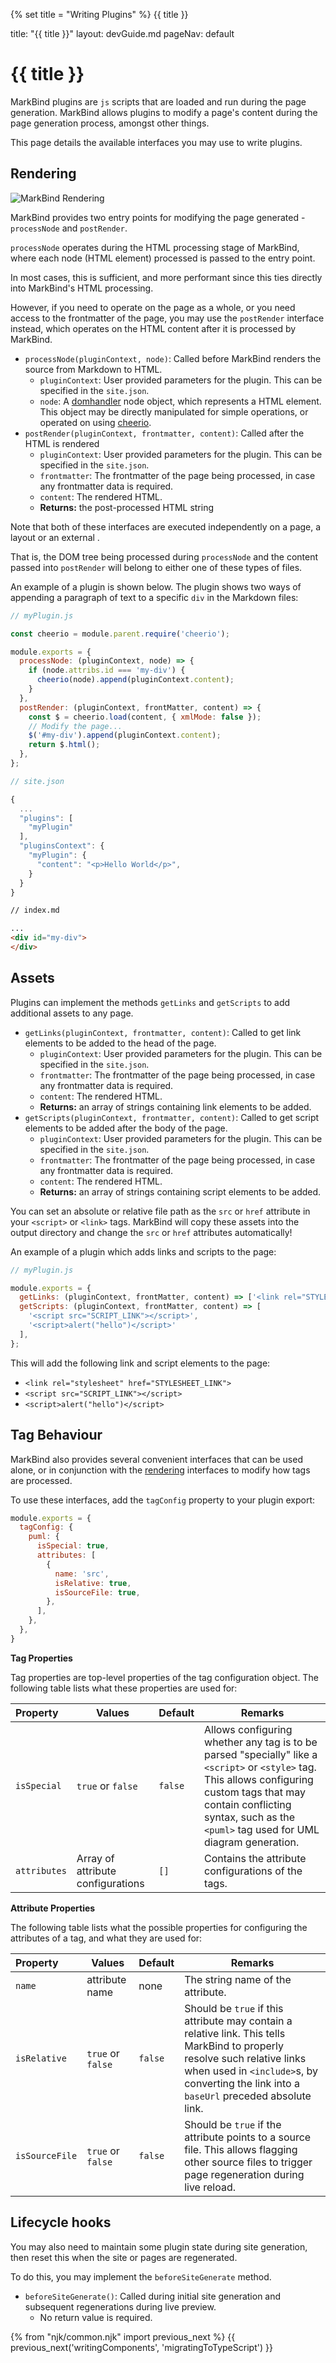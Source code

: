 {% set title = "Writing Plugins" %}
<span id="title" class="d-none">{{ title }}</span>

<frontmatter>
  title: "{{ title }}"
  layout: devGuide.md
  pageNav: default
</frontmatter>

# {{ title }}

MarkBind plugins are `js` scripts that are loaded and run during the page generation. MarkBind allows plugins to modify a page's content during the page generation process, amongst other things.

This page details the available interfaces you may use to write plugins.

## Rendering

![MarkBind Rendering]({{baseUrl}}/images/rendering.png)

MarkBind provides two entry points for modifying the page generated - `processNode` and `postRender`.

`processNode` operates during the HTML processing stage of MarkBind, where each node (HTML element) processed is passed
to the entry point.

In most cases, this is sufficient, and more performant since this ties directly into MarkBind's HTML processing.

However, if you need to operate on the page as a whole, or you need access to the frontmatter of the page, you may use the `postRender` interface instead, which operates on the HTML content after it is processed by MarkBind.

* `processNode(pluginContext, node)`: Called before MarkBind renders the source from Markdown to HTML.
  * `pluginContext`: User provided parameters for the plugin. This can be specified in the `site.json`.
  * `node`: A [domhandler](https://github.com/fb55/domhandler) node object, which represents a HTML element.
    This object may be directly manipulated for simple operations, or operated on using [cheerio](https://cheerio.js.org/).
* `postRender(pluginContext, frontmatter, content)`: Called after the HTML is rendered
  * `pluginContext`: User provided parameters for the plugin. This can be specified in the `site.json`.
  * `frontmatter`: The frontmatter of the page being processed, in case any frontmatter data is required.
  * `content`: The rendered HTML.
  * **Returns:** the post-processed HTML string

<box type="info">

Note that both of these interfaces are executed independently on a page, a layout or an
<popover>
<template slot="content">
Something referenced by a panel with a `src` attribute (`<panel src="...">`).
</template>
external
</popover>.

That is, the DOM tree being processed during `processNode` and the content passed into `postRender` will belong to either one of these types of files.
</box>

An example of a plugin is shown below. The plugin shows two ways of appending a paragraph of text to a specific `div` in the Markdown files:

```js
// myPlugin.js

const cheerio = module.parent.require('cheerio');

module.exports = {
  processNode: (pluginContext, node) => {
    if (node.attribs.id === 'my-div') {
      cheerio(node).append(pluginContext.content);
    }
  },
  postRender: (pluginContext, frontMatter, content) => {
    const $ = cheerio.load(content, { xmlMode: false });
    // Modify the page...
    $('#my-div').append(pluginContext.content);
    return $.html();
  },
};
```

```js
// site.json

{
  ...
  "plugins": [
    "myPlugin"
  ],
  "pluginsContext": {
    "myPlugin": {
      "content": "<p>Hello World</p>",
    }
  }
}
```

```md
// index.md

...
<div id="my-div">
</div>
```

## Assets

Plugins can implement the methods `getLinks` and `getScripts` to add additional assets to any page.

* `getLinks(pluginContext, frontmatter, content)`: Called to get link elements to be added to the head of the page.
  * `pluginContext`: User provided parameters for the plugin. This can be specified in the `site.json`.
  * `frontmatter`: The frontmatter of the page being processed, in case any frontmatter data is required.
  * `content`: The rendered HTML.
  * **Returns:** an array of strings containing link elements to be added.
* `getScripts(pluginContext, frontmatter, content)`: Called to get script elements to be added after the body of the page.
  * `pluginContext`: User provided parameters for the plugin. This can be specified in the `site.json`.
  * `frontmatter`: The frontmatter of the page being processed, in case any frontmatter data is required.
  * `content`: The rendered HTML.
  * **Returns:** an array of strings containing script elements to be added.

<box type="success" header="Local assets">

You can set an absolute or relative file path as the `src` or `href` attribute in your `<script>` or `<link>` tags.
MarkBind will copy these assets into the output directory and change the `src` or `href` attributes automatically!
</box>

An example of a plugin which adds links and scripts to the page:

```js
// myPlugin.js

module.exports = {
  getLinks: (pluginContext, frontMatter, content) => ['<link rel="STYLESHEET_LINK">'],
  getScripts: (pluginContext, frontMatter, content) => [
    '<script src="SCRIPT_LINK"></script>',
    '<script>alert("hello")</script>'
  ],
};

```

This will add the following link and script elements to the page:

* `<link rel="stylesheet" href="STYLESHEET_LINK">`
* `<script src="SCRIPT_LINK"></script>`
* `<script>alert("hello")</script>`

## Tag Behaviour

MarkBind also provides several convenient interfaces that can be used alone, or in conjunction with the [rendering](#rendering) interfaces to modify how tags are processed.

To use these interfaces, add the `tagConfig` property to your plugin export:

```js
module.exports = {
  tagConfig: {
    puml: {
      isSpecial: true,
      attributes: [
        {
          name: 'src',
          isRelative: true,
          isSourceFile: true,
        },
      ],
    },
  },
}
```

**Tag Properties**

Tag properties are top-level properties of the tag configuration object. The following table lists what these properties are used for:

Property | Values | Default | Remarks
:----- | ------- | ---- | ----
`isSpecial` | `true` or `false` | `false` | Allows configuring whether any tag is to be parsed "specially" like a `<script>` or `<style>` tag. This allows configuring custom tags that may contain conflicting syntax, such as the `<puml>` tag used for UML diagram generation.
`attributes` | Array of attribute configurations | `[]` | Contains the attribute configurations of the tags.

**Attribute Properties**

The following table lists what the possible properties for configuring the attributes of a tag, and what they are used for:

Property | Values | Default | Remarks
:----- | ------- | ---- | ----
`name` | attribute name | none | The string name of the attribute.
`isRelative` | `true` or `false` | `false` | Should be `true` if this attribute may contain a relative link. This tells MarkBind to properly resolve such relative links when used in `<include>`s, by converting the link into a `baseUrl` preceded absolute link.
`isSourceFile` | `true` or `false` | `false` | Should be `true` if the attribute points to a source file. This allows flagging other source files to trigger page regeneration during live reload.

## Lifecycle hooks

You may also need to maintain some plugin state during site generation, then reset this when the site or pages are regenerated.

To do this, you may implement the `beforeSiteGenerate` method.

* `beforeSiteGenerate()`: Called during initial site generation and subsequent regenerations during live preview.
  * No return value is required.

{% from "njk/common.njk" import previous_next %}
{{ previous_next('writingComponents', 'migratingToTypeScript') }}